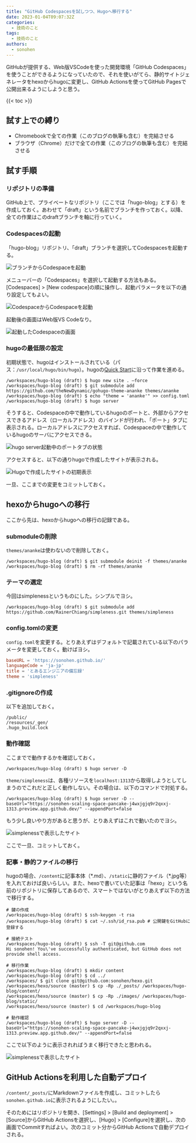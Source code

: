 ```yaml
---
title: "GitHub Codespacesを試しつつ、Hugoへ移行する"
date: 2023-01-04T09:07:32Z
categories:
  - 技術のこと
tags:
  - 技術のこと
authors:
  - sonohen
---
```


GitHubが提供する、Web版VSCodeを使った開発環境「GitHub Codespaces」を使うことができるようになっていたので、それを使いがてら、静的サイトジェネレータをhexoからhugoに変更し、GitHub Actionsを使ってGitHub Pagesで公開出来るようにしようと思う。

<!--more-->

{{< toc >}}

## 試す上での縛り

- Chromebookで全ての作業（このブログの執筆も含む）を完結させる
- ブラウザ（Chrome）だけで全ての作業（このブログの執筆も含む）を完結させる

## 試す手順

### リポジトリの準備

GitHub上で、プライベートなリポジトリ（ここでは「hugo-blog」とする）を作成しておく。あわせて「draft」という名前でブランチを作っておく。以降、全ての作業はこのdraftブランチを軸に行っていく。

### Codespacesの起動

「hugo-blog」リポジトリ、「draft」ブランチを選択してCodespacesを起動する。

![ブランチからCodespaceを起動](/images/2023/2023-01-04/launch_codespace_from_repository.png)

メニューバーの「Codespaces」を選択して起動する方法もある。[Codespaces] > [New codespace]の順に操作し、起動パラメータを以下の通り設定してもよい。

![CodespaceからCodespaceを起動](/images/2023/2023-01-04/launch_codespace_from_codespace.png)

起動後の画面はWeb版VS Codeなり。

![起動したCodespaceの画面](/images/2023/2023-01-04/codespace_launched.png)

### hugoの最低限の設定

初期状態で、hugoはインストールされている（パス：`/usr/local/hugo/bin/hugo`）。hugoの[Quick Start](https://gohugo.io/getting-started/quick-start/#step-3-add-a-theme)に沿って作業を進める。

```Shell
/workspaces/hugo-blog (draft) $ hugo new site . –force
/workspaces/hugo-blog (draft) $ git submodule add https://github.com/theNewDynamic/gohugo-theme-ananke themes/ananke
/workspaces/hugo-blog (draft) $ echo "theme = 'ananke'" >> config.toml
/workspaces/hugo-blog (draft) $ hugo server
```

そうすると、Codespaceの中で動作しているhugoのポートと、外部からアクセスできるアドレス（ローカルアドレス）のバインドが行われ、「ポート」タブに表示される。ローカルアドレスにアクセスすれば、Codespaceの中で動作しているhugoのサーバにアクセスできる。

![hugo server起動中のポートタブの状態](/images/2023/2023-01-04/codespace_launched.png)

アクセスすると、以下の通りhugoで作成したサイトが表示される。

![Hugoで作成したサイトの初期表示](/images/2023/2023-01-04/my_first_blog_in_hugo.png)

一旦、ここまでの変更をコミットしておく。

## hexoからhugoへの移行

ここから先は、hexoからhugoへの移行の記録である。

### submoduleの削除

`themes/ananke`は使わないので削除しておく。

```shell
/workspaces/hugo-blog (draft) $ git submodule deinit -f themes/ananke
/workspaces/hugo-blog (draft) $ rm -rf themes/ananke
```

### テーマの選定

今回はsimplenessというものにした。シンプルでヨシ。

```shell
/workspaces/hugo-blog (draft) $ git submodule add https://github.com/RainerChiang/simpleness.git themes/simpleness
```

### config.tomlの変更

`config.toml`を変更する。とりあえずはデフォルトで記載されている以下のパラメータを変更しておく。動けばヨシ。

```toml
baseURL = 'https://sonohen.github.io/'
languageCode = 'ja-jp'
title = 'とあるエンジニアの備忘録'
theme = 'simpleness'
```

### .gitignoreの作成

以下を追加しておく。

```text
/public/
/resources/_gen/
.hugo_build.lock
```

### 動作確認

ここまでで動作するかを確認しておく。

```shell
/workspaces/hugo-blog (draft) $ hugo server -D
```

`theme/simpleness`は、各種リソースを`localhost:1313`から取得しようとしてしまうのでこれだと正しく動作しない。その場合は、以下のコマンドで対処する。

```shell
/workspaces/hugo-blog (draft) $ hugo server -D --baseUrl="https://sonohen-scaling-space-pancake-j4wxjgjq9r2qxxj-1313.preview.app.github.dev/" --appendPort=false
```

もう少し良いやり方があると思うが、とりあえずはこれで動いたのでヨシ。

![simplenessで表示したサイト](/images/2023/2023-01-04/blog_in_simpleness.png)

ここで一旦、コミットしておく。

### 記事・静的ファイルの移行

hugoの場合、`/content`に記事本体（\*.md）、`/static`に静的ファイル（\*.jpg等）を入れておけば良いらしい。また、hexoで書いていた記事は「hexo」という名前のリポジトリに保存してあるので、スマートではないがとりあえず以下の方法で移行する。

```shell
# 鍵の作成
/workspaces/hugo-blog (draft) $ ssh-keygen -t rsa
/workspaces/hugo-blog (draft) $ cat ~/.ssh/id_rsa.pub # 公開鍵をGitHubに登録する

# 接続テスト
/workspaces/hugo-blog (draft) $ ssh -T git@github.com
Hi sonohen! You\'ve successfully authenticated, but GitHub does not provide shell access.

# 移行作業
/workspaces/hugo-blog (draft) $ mkdir content
/workspaces/hugo-blog (draft) $ cd ../
/workspaces/ $ git clone git@github.com:sonohen/hexo.git
/workspaces/hexo/source (master) $ cp -Rp ./_posts/ /workspaces/hugo-blog/content/
/workspaces/hexo/source (master) $ cp -Rp ./images/ /workspaces/hugo-blog/static/
/workspaces/hexo/source (master) $ cd /workspaces/hugo-blog

# 動作確認
/workspaces/hugo-blog (draft) $ hugo server -D --baseUrl="https://sonohen-scaling-space-pancake-j4wxjgjq9r2qxxj-1313.preview.app.github.dev/" --appendPort=false
```

ここで以下のように表示されればうまく移行できたと思われる。

![simplenessで表示したサイト](/images/2023/2023-01-04/blog_after_migrated.png)

## GitHub Actionsを利用した自動デプロイ

`/content/_posts/`にMarkdownファイルを作成し、コミットしたら`sonohen.github.io`に表示されるようにしたい。。

そのためにはリポジトリを開き、[Settings] > [Build and deployment] > [Source]からGitHub Actionsを選択し、[Hugo] > [Configure]を選択し、次の画面でCommitすればよい。次のコミット分からGitHub Actionsで自動デプロイされる。
